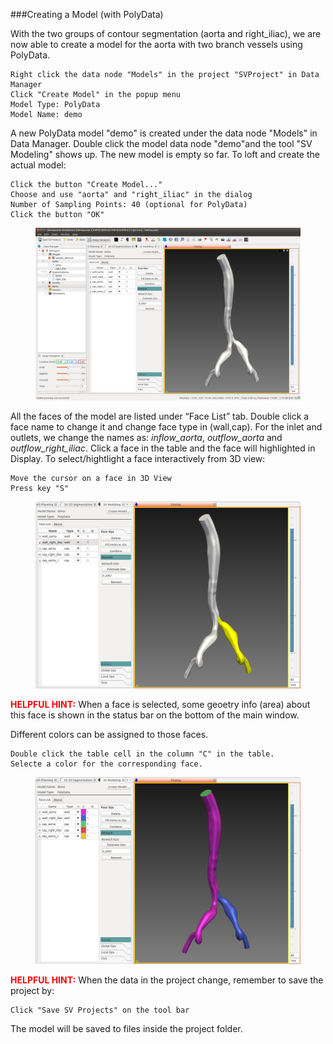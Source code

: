 ###Creating a Model (with PolyData)

With the two groups of contour segmentation (aorta and right_iliac), we are now able to create a model for the aorta with two branch vessels using PolyData.

	Right click the data node "Models" in the project "SVProject" in Data Manager
	Click "Create Model" in the popup menu
	Model Type: PolyData
	Model Name: demo

A new PolyData model "demo" is created under the data node "Models" in Data Manager. Double click the model data node "demo"and the tool "SV Modeling" shows up. The new model is empty so far. To loft and create the actual model:

	Click the button "Create Model..."
	Choose and use "aorta" and "right_iliac" in the dialog
	Number of Sampling Points: 40 (optional for PolyData)
	Click the button "OK"

<figure>
  <img class="svImg svImgXl"  src="documentation/quickguide/imgs/modellofting.png"> 
  <figcaption class="svCaption" ></figcaption>
</figure>

All the faces of the model are listed under “Face List” tab. Double click a face name to change it and change face type in (wall,cap).  For the inlet and outlets, we change the names as: *inflow_aorta*, *outflow\_aorta* and *outflow\_right\_iliac*. Click a face in the table and the face will highlighted in Display. To select/hightlight a face interactively from 3D view:
	
	Move the cursor on a face in 3D View
	Press key "S"

<figure>
  <img class="svImg svImgLg"  src="documentation/quickguide/imgs/highlightface.png"> 
  <figcaption class="svCaption" ></figcaption>
</figure>

<font color="red">**HELPFUL HINT:** </font> When a face is selected, some geoetry info (area) about this face is shown in the status bar on the bottom of the main window. 

Different colors can be assigned to those faces.

	Double click the table cell in the column "C" in the table.
	Selecte a color for the corresponding face.

<figure>
  <img class="svImg svImgLg"  src="documentation/quickguide/imgs/facecolor.png"> 
  <figcaption class="svCaption" ></figcaption>
</figure>

<font color="red">**HELPFUL HINT:** </font> When the data in the project change, remember to save the project by:

	Click "Save SV Projects" on the tool bar

The model will be saved to files inside the project folder.
